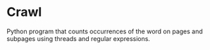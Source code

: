 # Crawl

Python program that counts occurrences of the word on pages and subpages using threads and regular expressions.
